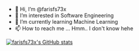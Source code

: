 - 👋 Hi, I’m @farisfs73x
- 👀 I’m interested in Software Engineering
- 🌱 I’m currently learning Machine Learning
- 📫 How to reach me ... Hmm.. I don't know hehe

<!---
farisfs73x/farisfs73x is a ✨ special ✨ repository because its `README.md` (this file) appears on your GitHub profile.
You can click the Preview link to take a look at your changes.
--->

[![farisfs73x's GitHub stats](https://github-readme-stats.vercel.app/api?username=farisfs73x&show_icons=true&theme=tokyonight)](https://github.com/anuraghazra/github-readme-stats)
